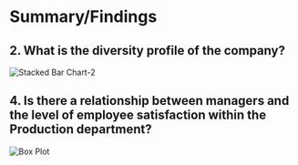 # Summary/Findings

## 2. What is the diversity profile of the company?
![Stacked Bar Chart-2](https://github.com/rml-lee/MYSQL-Tableau-Human-Resources-Project/assets/160198611/7588fb40-2de8-4ca5-9826-e6ca76284e97)




## 4. Is there a relationship between managers and the level of employee satisfaction within the Production department?
![Box Plot](https://github.com/rml-lee/MYSQL-Tableau-Human-Resources-Project/assets/160198611/2002e990-5ddc-4b80-8506-40af23882c69)

